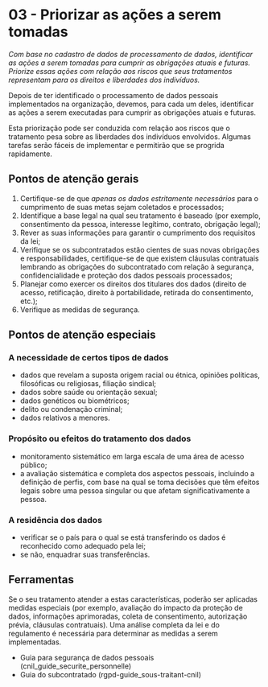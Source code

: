 # 03 - Priorizar as ações a serem tomadas

_Com base no cadastro de dados de processamento de dados, identificar as ações a serem tomadas para cumprir as obrigações atuais e futuras. Priorize essas ações com relação aos riscos que seus tratamentos representam para os direitos e liberdades dos indivíduos._

Depois de ter identificado o processamento de dados pessoais implementados na organização, devemos, para cada um deles, identificar as ações a serem executadas para cumprir as obrigações atuais e futuras.

Esta priorização pode ser conduzida com relação aos riscos que o tratamento pesa sobre as liberdades dos indivíduos envolvidos. Algumas tarefas serão fáceis de implementar e permitirão que se progrida rapidamente.

## Pontos de atenção gerais

1. Certifique-se de que *apenas os dados estritamente necessários* para o cumprimento de suas metas sejam coletados e processados;
1. Identifique a base legal na qual seu tratamento é baseado (por exemplo, consentimento da pessoa, interesse legítimo, contrato, obrigação legal);
1. Rever as suas informações para garantir o cumprimento dos requisitos da lei;
1. Verifique se os subcontratados estão cientes de suas novas obrigações e responsabilidades, certifique-se de que existem cláusulas contratuais lembrando as obrigações do subcontratado com relação à segurança, confidencialidade e proteção dos dados pessoais processados;
1. Planejar como exercer os direitos dos titulares dos dados (direito de acesso, retificação, direito à portabilidade, retirada do consentimento, etc.);
1. Verifique as medidas de segurança.

## Pontos de atenção especiais

### A necessidade de certos tipos de dados

* dados que revelam a suposta origem racial ou étnica, opiniões políticas, filosóficas ou religiosas, filiação sindical;
* dados sobre saúde ou orientação sexual;
* dados genéticos ou biométricos;
* delito ou condenação criminal;
* dados relativos a menores.

### Propósito ou efeitos do tratamento dos dados

* monitoramento sistemático em larga escala de uma área de acesso público;
* a avaliação sistemática e completa dos aspectos pessoais, incluindo a definição de perfis, com base na qual se toma decisões que têm efeitos legais sobre uma pessoa singular ou que afetam significativamente a pessoa.

### A residência dos dados

* verificar se o país para o qual se está transferindo os dados é reconhecido como adequado pela lei;
* se não, enquadrar suas transferências.

## Ferramentas

Se o seu tratamento atender a estas características, poderão ser aplicadas medidas especiais (por exemplo, avaliação do impacto da proteção de dados, informações aprimoradas, coleta de consentimento, autorização prévia, cláusulas contratuais). Uma análise completa da lei e do regulamento é necessária para determinar as medidas a serem implementadas.

* Guia para segurança de dados pessoais (cnil_guide_securite_personnelle)
* Guia do subcontratado (rgpd-guide_sous-traitant-cnil)

